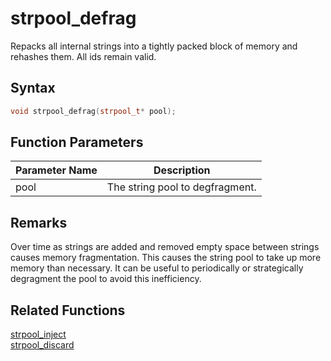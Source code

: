 
# strpool_defrag

Repacks all internal strings into a tightly packed block of memory and rehashes them. All ids remain valid.

## Syntax

```cpp
void strpool_defrag(strpool_t* pool);
```

## Function Parameters

Parameter Name | Description
--- | ---
pool | The string pool to degfragment.

## Remarks

Over time as strings are added and removed empty space between strings causes memory fragmentation. This causes the string pool to take up more memory than necessary. It can be useful to periodically or strategically degragment the pool to avoid this inefficiency.

## Related Functions

[strpool_inject](https://github.com/RandyGaul/cute_framework/blob/master/doc/string/strpool/strpool_inject.md)  
[strpool_discard](https://github.com/RandyGaul/cute_framework/blob/master/doc/string/strpool/strpool_discard.md)  
